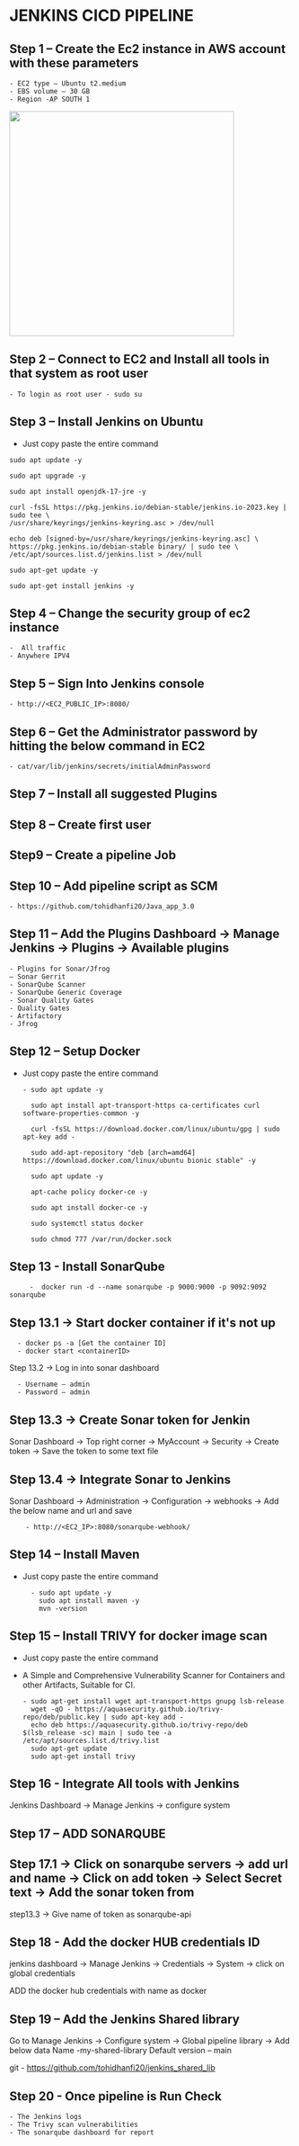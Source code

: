 # JENKINS CICD PIPELINE


Step 1 – Create the Ec2 instance in AWS account with these parameters
--------
    - EC2 type – Ubuntu t2.medium
    - EBS volume – 30 GB 
    - Region -AP SOUTH 1

<img width="400" height="400" src=https://github.com/tohidhanfi20/Compozent-Basic-task-2/blob/main/Screenshots/ubuntu%20instance.png>

Step 2 – Connect to EC2 and Install all tools in that system as root user
-------

    - To login as root user - sudo su

Step 3 – Install Jenkins on Ubuntu
-------
 
   -  Just copy paste the entire command
     
    sudo apt update -y

    sudo apt upgrade -y 

    sudo apt install openjdk-17-jre -y

    curl -fsSL https://pkg.jenkins.io/debian-stable/jenkins.io-2023.key | sudo tee \
    /usr/share/keyrings/jenkins-keyring.asc > /dev/null
    
    echo deb [signed-by=/usr/share/keyrings/jenkins-keyring.asc] \
    https://pkg.jenkins.io/debian-stable binary/ | sudo tee \
    /etc/apt/sources.list.d/jenkins.list > /dev/null
    
    sudo apt-get update -y 
    
    sudo apt-get install jenkins -y


Step 4 – Change the security group of ec2 instance
-------
 
    -  All traffic
    - Anywhere IPV4

Step 5 – Sign Into Jenkins console 
-------

    - http://<EC2_PUBLIC_IP>:8080/    

Step 6 – Get the Administrator password by hitting the below command in EC2    
-------

    - cat/var/lib/jenkins/secrets/initialAdminPassword

Step 7 – Install all suggested Plugins
-------

Step 8 – Create first user
-------

Step9 – Create a pipeline Job
-------

Step 10 – Add pipeline script as SCM
-------

    - https://github.com/tohidhanfi20/Java_app_3.0   

Step 11 – Add the Plugins
Dashboard -> Manage Jenkins -> Plugins -> Available plugins
-------

    - Plugins for Sonar/Jfrog
    – Sonar Gerrit 
    - SonarQube Scanner
    - SonarQube Generic Coverage 
    - Sonar Quality Gates 
    - Quality Gates 
    - Artifactory
    - Jfrog

Step 12 – Setup Docker
---------

-  Just copy paste the entire command

       - sudo apt update -y

         sudo apt install apt-transport-https ca-certificates curl software-properties-common -y

         curl -fsSL https://download.docker.com/linux/ubuntu/gpg | sudo apt-key add -

         sudo add-apt-repository "deb [arch=amd64] https://download.docker.com/linux/ubuntu bionic stable" -y

         sudo apt update -y

         apt-cache policy docker-ce -y

         sudo apt install docker-ce -y

         sudo systemctl status docker

         sudo chmod 777 /var/run/docker.sock

Step 13 - Install SonarQube
--------

         -  docker run -d --name sonarqube -p 9000:9000 -p 9092:9092 sonarqube

Step 13.1 -> Start docker container if it's not up   
--------
      - docker ps -a [Get the container ID]
      - docker start <containerID>
Step 13.2 -> Log in into sonar dashboard  

      - Username – admin
      - Password – admin

Step 13.3 -> Create Sonar token for Jenkin 
---------

Sonar Dashboard -> Top right corner -> MyAccount -> Security -> Create token -> Save the token to some text file


Step 13.4 -> Integrate Sonar to Jenkins
---------

Sonar Dashboard -> Administration -> Configuration -> webhooks -> Add the below name and url and save

        - http://<EC2_IP>:8080/sonarqube-webhook/

Step 14 – Install Maven
---------

- Just copy paste the entire command

        - sudo apt update -y
          sudo apt install maven -y
          mvn -version

Step 15 – Install TRIVY for docker image scan  
----------

   - Just copy paste the entire command

   - A Simple and Comprehensive Vulnerability Scanner for Containers and other Artifacts, Suitable for CI.

         - sudo apt-get install wget apt-transport-https gnupg lsb-release
           wget -qO - https://aquasecurity.github.io/trivy-repo/deb/public.key | sudo apt-key add -
           echo deb https://aquasecurity.github.io/trivy-repo/deb $(lsb_release -sc) main | sudo tee -a /etc/apt/sources.list.d/trivy.list
           sudo apt-get update
           sudo apt-get install trivy

Step 16 - Integrate All tools with Jenkins  
-------

Jenkins Dashboard -> Manage Jenkins -> configure system

Step 17 – ADD SONARQUBE
--------

Step 17.1 -> Click on sonarqube servers -> add url and name -> Click on add token -> Select Secret text -> Add the sonar token from 
---------

step13.3 -> Give name of token as sonarqube-api

Step 18 - Add the docker HUB credentials ID
---------

jenkins dashboard -> Manage Jenkins -> Credentials -> System -> click on global credentials

ADD the docker hub credentials with name as docker

Step 19 – Add the Jenkins Shared library
---------

Go to Manage Jenkins -> Configure system -> Global pipeline library -> Add below data Name -my-shared-library Default version – main

git - https://github.com/tohidhanfi20/jenkins_shared_lib

Step 20 - Once pipeline is Run Check 
---------

    - The Jenkins logs
    - The Trivy scan vulnerabilities 
    - The sonarqube dashboard for report
